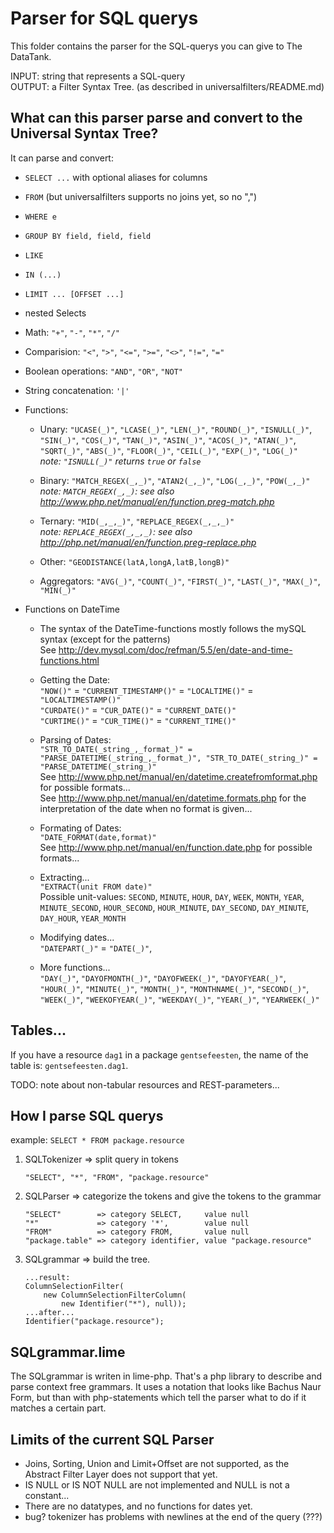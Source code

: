 Parser for SQL querys
=====================

This folder contains the parser for the SQL-querys you can give to The DataTank.

INPUT: string that represents a SQL-query  
OUTPUT: a Filter Syntax Tree. (as described in universalfilters/README.md)


What can this parser parse and convert to the Universal Syntax Tree?
--------------------------------------------------------------------

It can parse and convert:
 - `SELECT ...` with optional aliases for columns
 - `FROM` (but universalfilters supports no joins yet, so no ",")
 - `WHERE e`
 - `GROUP BY field, field, field`
 - `LIKE`
 - `IN (...)`
 - `LIMIT ... [OFFSET ...]`

 - nested Selects

 - Math: `"+"`, `"-"`, `"*"`, `"/"`
 - Comparision: `"<"`, `">"`, `"<="`, `">="`, `"<>"`, `"!="`, `"="`
 - Boolean operations: `"AND"`, `"OR"`, `"NOT"`
 - String concatenation: `'|'`

 - Functions:
   * Unary: `"UCASE(_)"`, `"LCASE(_)"`, `"LEN(_)"`, `"ROUND(_)"`, `"ISNULL(_)"`, `"SIN(_)"`, `"COS(_)"`, `"TAN(_)"`, `"ASIN(_)"`, `"ACOS(_)"`, `"ATAN(_)"`, `"SQRT(_)"`, `"ABS(_)"`, `"FLOOR(_)"`, `"CEIL(_)"`, `"EXP(_)"`, `"LOG(_)"`  
     _note: `"ISNULL(_)"` returns `true` or `false`_

   * Binary: `"MATCH_REGEX(_,_)"`, `"ATAN2(_,_)"`, `"LOG(_,_)"`, `"POW(_,_)"`  
     _note: `MATCH_REGEX(_,_)`: see also http://www.php.net/manual/en/function.preg-match.php_

   * Ternary: `"MID(_,_,_)"`, `"REPLACE_REGEX(_,_,_)"`  
     _note: `REPLACE_REGEX(_,_,_)`: see also http://php.net/manual/en/function.preg-replace.php_

   * Other: `"GEODISTANCE(latA,longA,latB,longB)"`

   * Aggregators: `"AVG(_)"`, `"COUNT(_)"`, `"FIRST(_)"`, `"LAST(_)"`, `"MAX(_)"`, `"MIN(_)"`

 - Functions on DateTime
   * The syntax of the DateTime-functions mostly follows the mySQL syntax (except for the patterns)  
     See http://dev.mysql.com/doc/refman/5.5/en/date-and-time-functions.html

   * Getting the Date:  
     `"NOW()"` = `"CURRENT_TIMESTAMP()"` = `"LOCALTIME()"` = `"LOCALTIMESTAMP()"`  
     `"CURDATE()"` = `"CUR_DATE()"` = `"CURRENT_DATE()"`  
     `"CURTIME()"` = `"CUR_TIME()"` = `"CURRENT_TIME()"`

   * Parsing of Dates:  
     `"STR_TO_DATE(_string_,_format_)" = "PARSE_DATETIME(_string_,_format_)", "STR_TO_DATE(_string_)" = "PARSE_DATETIME(_string_)"`  
     See http://www.php.net/manual/en/datetime.createfromformat.php for possible formats...  
     See http://www.php.net/manual/en/datetime.formats.php for the interpretation of the date when no format is given...

   * Formating of Dates:  
     `"DATE_FORMAT(date,format)"`  
     See http://www.php.net/manual/en/function.date.php for possible formats...

   * Extracting...  
     `"EXTRACT(unit FROM date)"`  
     Possible unit-values: `SECOND`, `MINUTE`, `HOUR`, `DAY`, `WEEK`, `MONTH`, `YEAR`, `MINUTE_SECOND`, `HOUR_SECOND`, `HOUR_MINUTE`, `DAY_SECOND`, `DAY_MINUTE`, `DAY_HOUR`, `YEAR_MONTH`

   * Modifying dates...  
     `"DATEPART(_)"` = `"DATE(_)"`, 

   * More functions...  
     `"DAY(_)"`, `"DAYOFMONTH(_)"`, `"DAYOFWEEK(_)"`, `"DAYOFYEAR(_)"`, `"HOUR(_)"`, `"MINUTE(_)"`, `"MONTH(_)"`, `"MONTHNAME(_)"`, `"SECOND(_)"`, `"WEEK(_)"`, `"WEEKOFYEAR(_)"`, `"WEEKDAY(_)"`, `"YEAR(_)"`, `"YEARWEEK(_)"`

Tables...
---------
If you have a resource `dag1` in a package `gentsefeesten`, the name of the table is: `gentsefeesten.dag1`.

TODO: note about non-tabular resources and REST-parameters...

How I parse SQL querys
----------------------

example: ``SELECT * FROM package.resource``


 1. SQLTokenizer => split query in tokens
 
        "SELECT", "*", "FROM", "package.resource"
    
 2. SQLParser => categorize the tokens and give the tokens to the grammar
 
        "SELECT"        => category SELECT,     value null
        "*"             => category '*',        value null
        "FROM"          => category FROM,       value null
        "package.table" => category identifier, value "package.resource"
    
 3. SQLgrammar => build the tree.

        ...result:
        ColumnSelectionFilter(
            new ColumnSelectionFilterColumn(
                new Identifier("*"), null));
        ...after...
        Identifier("package.resource");


SQLgrammar.lime
---------------

The SQLgrammar is writen in lime-php. That's a php library to describe and parse context free grammars. It uses a notation that looks like Bachus Naur Form, but than with php-statements which tell the parser what to do if it matches a certain part.


Limits of the current SQL Parser
--------------------------------

- Joins, Sorting, Union and Limit+Offset are not supported, as the Abstract Filter Layer does not support that yet.
- IS NULL or IS NOT NULL are not implemented and NULL is not a constant...
- There are no datatypes, and no functions for dates yet.
- bug? tokenizer has problems with newlines at the end of the query (???)